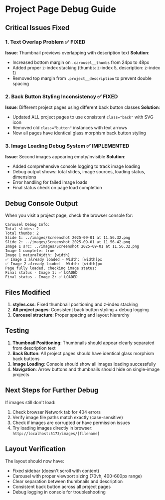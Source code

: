 # Project Page Debug Guide

## Critical Issues Fixed

### 1. Text Overlap Problem ✅ FIXED
**Issue**: Thumbnail previews overlapping with description text
**Solution**: 
- Increased bottom margin on `.carousel__thumbs` from 24px to 48px
- Added proper z-index stacking (thumbs: z-index 5, description: z-index 1)
- Removed top margin from `.project__description` to prevent double spacing

### 2. Back Button Styling Inconsistency ✅ FIXED
**Issue**: Different project pages using different back button classes
**Solution**: 
- Updated ALL project pages to use consistent `class="back"` with SVG icon
- Removed old `class="button"` instances with text arrows
- Now all pages have identical glass morphism back button styling

### 3. Image Loading Debug System ✅ IMPLEMENTED
**Issue**: Second images appearing empty/invisible
**Solution**: 
- Added comprehensive console logging to track image loading
- Debug output shows: total slides, image sources, loading status, dimensions
- Error handling for failed image loads
- Final status check on page load completion

## Debug Console Output

When you visit a project page, check the browser console for:

```
Carousel Debug Info:
Total slides: 2
Total thumbs: 2
Slide 1: ../images/Screenshot 2025-09-01 at 11.56.32.png
Slide 2: ../images/Screenshot 2025-09-01 at 11.56.42.png
Image 1 src: ../images/Screenshot 2025-09-01 at 11.56.32.png
Image 1 complete: true
Image 1 naturalWidth: [width]
✅ Image 1 already loaded - Width: [width]px
✅ Image 2 already loaded - Width: [width]px
Page fully loaded, checking image status:
Final status - Image 1: ✅ LOADED
Final status - Image 2: ✅ LOADED
```

## Files Modified

1. **styles.css**: Fixed thumbnail positioning and z-index stacking
2. **All project pages**: Consistent back button styling + debug logging
3. **Carousel structure**: Proper spacing and layout hierarchy

## Testing

1. **Thumbnail Positioning**: Thumbnails should appear clearly separated from description text
2. **Back Button**: All project pages should have identical glass morphism back buttons
3. **Image Loading**: Console should show all images loading successfully
4. **Navigation**: Arrow buttons and thumbnails should hide on single-image projects

## Next Steps for Further Debug

If images still don't load:
1. Check browser Network tab for 404 errors
2. Verify image file paths match exactly (case-sensitive)
3. Check if images are corrupted or have permission issues
4. Try loading images directly in browser: `http://localhost:5173/images/[filename]`

## Layout Verification

The layout should now have:
- Fixed sidebar (doesn't scroll with content)
- Carousel with proper viewport sizing (70vh, 400-600px range)
- Clear separation between thumbnails and description
- Consistent back button across all project pages
- Debug logging in console for troubleshooting
